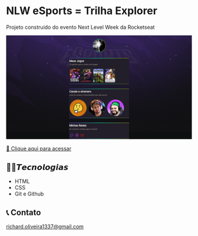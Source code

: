 # NLW eSports = Trilha Explorer
 
 Projeto construido do evento Next Level Week da Rocketseat

![preview](./.github/preview.png)

[🔗 Clique aqui para acessar]((https://lion-hearth.github.io/NLW-E-Sports/))

 ## 👨‍💻𝙏𝙚𝙘𝙣𝙤𝙡𝙤𝙜𝙞𝙖𝙨


 - HTML
 - CSS
 - Git e Github

 ##  📞 Contato
 richard.oliveira1337@gmail.com
